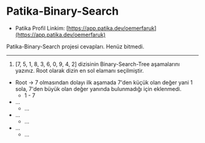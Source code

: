# Patika-Binary-Search
+ Patika Profil Linkim: [https://app.patika.dev/oemerfaruk](https://app.patika.dev/oemerfaruk)

Patika-Binary-Search projesi cevapları. Henüz bitmedi.

***

1. [7, 5, 1, 8, 3, 6, 0, 9, 4, 2] dizisinin Binary-Search-Tree aşamalarını yazınız.
Root olarak dizin en sol elamanı seçilmiştir.
+ Root -> 7 olmasından dolayı ilk aşamada 7'den küçük olan değer yani 1 sola, 7'den büyük olan değer yanında bulunmadığı için eklenmedi.
    + 1 - 7
+ ...
    + ...
+ ...
    + ...
+ ...
    + ...